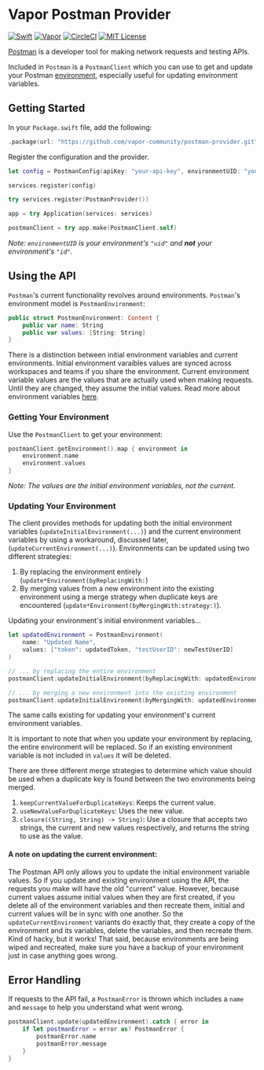 # Vapor Postman Provider

[![Swift](http://img.shields.io/badge/swift-4.2-brightgreen.svg)](https://swift.org)
[![Vapor](http://img.shields.io/badge/vapor-3.0-brightgreen.svg)](https://vapor.codes)
[![CircleCI](https://circleci.com/gh/vapor-community/postman-provider.svg?style=shield)](https://circleci.com/gh/vapor-community/postman-provider)
[![MIT License](http://img.shields.io/badge/license-MIT-brightgreen.svg)](LICENSE)

[Postman](https://www.getpostman.com/docs/v6/postman/postman_api/intro_api) is a developer tool for making network requests and testing APIs.

Included in `Postman` is a `PostmanClient` which you can use to get and update your Postman [environment](https://www.getpostman.com/docs/v6/postman/environments_and_globals/manage_environments), especially useful for updating environment variables. 

## Getting Started

In your `Package.swift` file, add the following:

```swift
.package(url: "https://github.com/vapor-community/postman-provider.git", from: "1.0.0")
```

Register the configuration and the provider.

```swift
let config = PostmanConfig(apiKey: "your-api-key", environmentUID: "your-environment-uid")

services.register(config)

try services.register(PostmanProvider())

app = try Application(services: services)

postmanClient = try app.make(PostmanClient.self)
```
*Note: `environmentUID` is your environment's `"uid"` and **not** your environment's `"id"`.*

## Using the API

`Postman`'s current functionality revolves around environments. `Postman`'s environment model is `PostmanEnvironment`:

```swift
public struct PostmanEnvironment: Content {
    public var name: String
    public var values: [String: String]
}
```
There is a distinction between initial environment variables and current environments. Initial environment varaibles values are synced across workspaces and teams if you share the environment. Current environment variable values are the values that are actually used when making requests. Until they are changed, they assume the initial values. Read more about environment variables [here](https://www.getpostman.com/docs/v6/postman/environments_and_globals/variables). 

### Getting Your Environment

Use the `PostmanClient` to get your environment:

```swift
postmanClient.getEnvironment().map { environment in
    environment.name
    environment.values
}
```

*Note: The values are the *initial* environment variables, not the current.*

### Updating Your Environment

The client provides methods for updating both the initial environment variables (`updateInitialEnvironment(...)`) and the current environment variables by using a workaround, discussed later, (`updateCurrentEnvironment(...)`). Environments can be updated using two different strategies:
 1. By replacing the environment entirely (`update*Environment(byReplacingWith:`)
 2. By merging values from a new environment into the existing environment using a merge strategy when duplicate keys are encountered (`update*Environment(byMergingWith:strategy:)`).

Updating your environment's initial environment variables...

```swift
let updatedEnvironment = PostmanEnvironment(
    name: "Updated Name",
    values: ["token": updatedToken, "testUserID": newTestUserID]
)

// ... by replacing the entire environment
postmanClient.updateInitialEnvironment(byReplacingWith: updatedEnvironment)

// ... by merging a new environment into the existing environment
postmanClient.updateInitialEnvironment(byMergingWith: updatedEnvironment, strategy: .useNewValueForDuplicateKeys)
```

The same calls existing for updating your environment's current environment variables.

It is important to note that when you update your environment by replacing, the entire environment will be replaced. So if an existing environment variable is not included in `values` it will be deleted.

There are three different merge strategies to determine which value should be used when a duplicate key is found between the two environments being merged.

1. `keepCurrentValueForDuplicateKeys`: Keeps the current value.
2. `useNewValueForDuplicateKeys`: Uses the new value.
3. `closure((String, String) -> String)`: Use a closure that accepts two strings, the current and new values respectively, and returns the string to use as the value.

#### A note on updating the current environment:

The Postman API only allows you to update the initial environment variable values. So if you update and existing environment using the API, the requests you make will have the old "current" value. However, because current values assume initial values when they are first created, if you delete all of the environment variables and then recreate them, initial and current values will be in sync with one another. So the `updateCurrentEnvironment` variants do exactly that, they create a copy of the environment and its variables, delete the variables, and then recreate them. Kind of hacky, but it works! That said, because environments are being wiped and recreated, make sure you have a backup of your environment just in case anything goes wrong.

## Error Handling

If requests to the API fail, a `PostmanError` is thrown which includes a `name` and `message` to help you understand what went wrong. 

```swift
postmanClient.update(updatedEnvironment).catch { error in
    if let postmanError = error as? PostmanError {
        postmanError.name
        postmanError.message
    }
}
```
